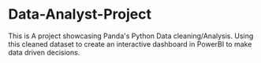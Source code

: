 # Data-Analyst-Project
This is A project showcasing Panda's Python Data cleaning/Analysis. 
Using this cleaned dataset to create an interactive dashboard in PowerBI to make data driven decisions.
